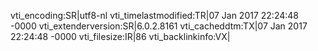 vti_encoding:SR|utf8-nl
vti_timelastmodified:TR|07 Jan 2017 22:24:48 -0000
vti_extenderversion:SR|6.0.2.8161
vti_cacheddtm:TX|07 Jan 2017 22:24:48 -0000
vti_filesize:IR|86
vti_backlinkinfo:VX|

